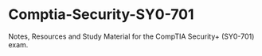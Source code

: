 # Comptia-Security-SY0-701
Notes, Resources and Study Material for the CompTIA Security+ (SY0-701) exam.
